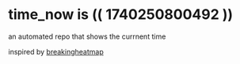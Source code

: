 # time_now is (( 1740250800492 ))

an automated repo that shows the currnent time

inspired by [breakingheatmap](https://github.com/breakingheatmap/breakingheatmap)